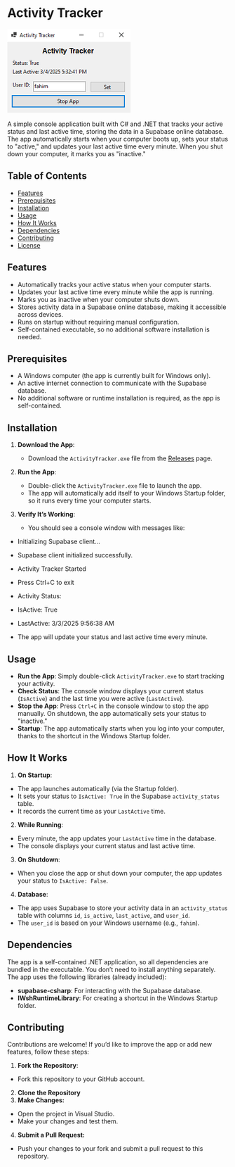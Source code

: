 # Activity Tracker

![Activity Tracker Logo](https://raw.githubusercontent.com/sadikurrahamanfahim/Activity-Tracker/refs/heads/main/ActivityTracker.png)

A simple console application built with C# and .NET that tracks your active status and last active time, storing the data in a Supabase online database. The app automatically starts when your computer boots up, sets your status to "active," and updates your last active time every minute. When you shut down your computer, it marks you as "inactive."

## Table of Contents
- [Features](#features)
- [Prerequisites](#prerequisites)
- [Installation](#installation)
- [Usage](#usage)
- [How It Works](#how-it-works)
- [Dependencies](#dependencies)
- [Contributing](#contributing)
- [License](#license)

## Features
- Automatically tracks your active status when your computer starts.
- Updates your last active time every minute while the app is running.
- Marks you as inactive when your computer shuts down.
- Stores activity data in a Supabase online database, making it accessible across devices.
- Runs on startup without requiring manual configuration.
- Self-contained executable, so no additional software installation is needed.

## Prerequisites
- A Windows computer (the app is currently built for Windows only).
- An active internet connection to communicate with the Supabase database.
- No additional software or runtime installation is required, as the app is self-contained.

## Installation
1. **Download the App**:
   - Download the `ActivityTracker.exe` file from the [Releases](https://github.com/sadikurrahamanfahim/Activity-Tracker/blob/main/Activity%20Tracker.exe) page.

2. **Run the App**:
   - Double-click the `ActivityTracker.exe` file to launch the app.
   - The app will automatically add itself to your Windows Startup folder, so it runs every time your computer starts.

3. **Verify It’s Working**:
   - You should see a console window with messages like:
- Initializing Supabase client...
- Supabase client initialized successfully.
- Activity Tracker Started
- Press Ctrl+C to exit
- Activity Status:
- IsActive: True
- LastActive: 3/3/2025 9:56:38 AM

- The app will update your status and last active time every minute.

## Usage
- **Run the App**: Simply double-click `ActivityTracker.exe` to start tracking your activity.
- **Check Status**: The console window displays your current status (`IsActive`) and the last time you were active (`LastActive`).
- **Stop the App**: Press `Ctrl+C` in the console window to stop the app manually. On shutdown, the app automatically sets your status to "inactive."
- **Startup**: The app automatically starts when you log into your computer, thanks to the shortcut in the Windows Startup folder.

## How It Works
1. **On Startup**:
- The app launches automatically (via the Startup folder).
- It sets your status to `IsActive: True` in the Supabase `activity_status` table.
- It records the current time as your `LastActive` time.

2. **While Running**:
- Every minute, the app updates your `LastActive` time in the database.
- The console displays your current status and last active time.

3. **On Shutdown**:
- When you close the app or shut down your computer, the app updates your status to `IsActive: False`.

4. **Database**:
- The app uses Supabase to store your activity data in an `activity_status` table with columns `id`, `is_active`, `last_active`, and `user_id`.
- The `user_id` is based on your Windows username (e.g., `fahim`).

## Dependencies
The app is a self-contained .NET application, so all dependencies are bundled in the executable. You don’t need to install anything separately. The app uses the following libraries (already included):
- **supabase-csharp**: For interacting with the Supabase database.
- **IWshRuntimeLibrary**: For creating a shortcut in the Windows Startup folder.

## Contributing
Contributions are welcome! If you’d like to improve the app or add new features, follow these steps:

1. **Fork the Repository**:
- Fork this repository to your GitHub account.

2. **Clone the Repository**
3. **Make Changes:**
- Open the project in Visual Studio.
- Make your changes and test them.
4. **Submit a Pull Request:**
- Push your changes to your fork and submit a pull request to this repository.
